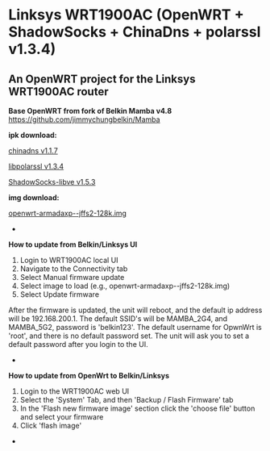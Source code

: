 Linksys WRT1900AC (OpenWRT + ShadowSocks + ChinaDns + polarssl v1.3.4)
=======
An OpenWRT project for the Linksys WRT1900AC router
-------

**Base OpenWRT from fork of Belkin Mamba v4.8**
https://github.com/jimmychungbelkin/Mamba

**ipk download:**

[chinadns v1.1.7](https://github.com/cooerson/Mamba/releases/download/v4.8-shadowsocks/ChinaDNS-C_1.1.7_mvebu.ipk)

[libpolarssl v1.3.4](https://github.com/cooerson/Mamba/releases/download/v4.8-shadowsocks/libpolarssl_1.3.4-1_mvebu.ipk)

[ShadowSocks-libve v1.5.3](https://github.com/cooerson/Mamba/releases/download/v4.8-shadowsocks/shadowsocks-libev-polarssl_1.5.3_mvebu.ipk)

**img download:**

[openwrt-armadaxp--jffs2-128k.img](https://github.com/cooerson/Mamba/releases/download/v4.8-shadowsocks/openwrt-mvebu-mamba-jffs2-128k.img)

-

**How to update from Belkin/Linksys UI**

1. Login to WRT1900AC local UI
2. Navigate to the Connectivity tab
3. Select Manual firmware update
4. Select image to load (e.g., openwrt-armadaxp--jffs2-128k.img)
5. Select Update firmware

After the firmware is updated, the unit will reboot, and the default ip address will be 192.168.200.1. 
The default SSID's will be MAMBA_2G4, and MAMBA_5G2, password is 'belkin123'.
The default username for OpwnWrt is 'root', and there is no default password set.
The unit will ask you to set a default password after you login to the UI.

-

**How to update from OpenWrt to Belkin/Linksys**

1. Login to the WRT1900AC web UI
2. Select the 'System' Tab, and then 'Backup / Flash Firmware' tab
3. In the 'Flash new firmware image' section click the 'choose file' button and select your firmware
4. Click 'flash image'

-
